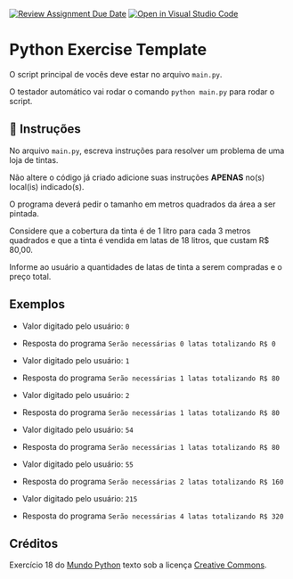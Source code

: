 [![Review Assignment Due Date](https://classroom.github.com/assets/deadline-readme-button-8d59dc4de5201274e310e4c54b9627a8934c3b88527886e3b421487c677d23eb.svg)](https://classroom.github.com/a/HUlJiDw_)
[![Open in Visual Studio Code](https://classroom.github.com/assets/open-in-vscode-c66648af7eb3fe8bc4f294546bfd86ef473780cde1dea487d3c4ff354943c9ae.svg)](https://classroom.github.com/online_ide?assignment_repo_id=10769681&assignment_repo_type=AssignmentRepo)
# Python Exercise Template

O script principal de vocês deve estar no arquivo `main.py`.

O testador automático vai rodar o comando `python main.py` para rodar o script.

## 📝 Instruções

No arquivo `main.py`, escreva instruções para resolver um problema de uma loja de tintas.

Não altere o código já criado adicione suas instruções **APENAS** no(s) local(is) indicado(s).

O programa deverá pedir o tamanho em metros quadrados da área a ser pintada.

Considere que a cobertura da tinta é de 1 litro para cada 3 metros quadrados e que a tinta é vendida em latas de 18 litros, que custam R$ 80,00.

Informe ao usuário a quantidades de latas de tinta a serem compradas e o preço total.

## Exemplos

- Valor digitado pelo usuário: `0`
- Resposta do programa `Serão necessárias 0 latas totalizando R$ 0`

- Valor digitado pelo usuário: `1`
- Resposta do programa `Serão necessárias 1 latas totalizando R$ 80`

- Valor digitado pelo usuário: `2`
- Resposta do programa `Serão necessárias 1 latas totalizando R$ 80`

- Valor digitado pelo usuário: `54`
- Resposta do programa `Serão necessárias 1 latas totalizando R$ 80`

- Valor digitado pelo usuário: `55`
- Resposta do programa `Serão necessárias 2 latas totalizando R$ 160`

- Valor digitado pelo usuário: `215`
- Resposta do programa `Serão necessárias 4 latas totalizando R$ 320`

## Créditos

Exercício 18 do [Mundo Python](https://wiki.python.org.br/EstruturaSequencial) texto sob a licença [Creative Commons](https://creativecommons.org/licenses/by/2.5/br/).
